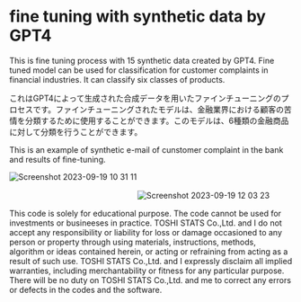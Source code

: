 # fine tuning with synthetic data by GPT4

This is fine tuning process with 15 synthetic data created by GPT4. Fine tuned model can be used for classification for customer complaints in financial industries. It can classify six classes of products.

これはGPT4によって生成された合成データを用いたファインチューニングのプロセスです。ファインチューニングされたモデルは、金融業界における顧客の苦情を分類するために使用することができます。このモデルは、6種類の金融商品に対して分類を行うことができます。


This is an example of synthetic e-mail of cunstomer complaint in the bank and results of fine-tuning.

![Screenshot 2023-09-19 10 31 11](https://github.com/TOSHISTATS/fine-tuning-with-synthetic-data-by-GPT4/assets/28681557/da37db5a-5c7c-47f7-b6a9-3fb48d16a97b)


　　　　　　　　　　　　　                                  　　　![Screenshot 2023-09-19 12 03 23](https://github.com/TOSHISTATS/fine-tuning-with-synthetic-data-by-GPT4/assets/28681557/89c7b57c-15de-4641-b29c-699572437b55)


This code is solely for educational purpose. The code cannot be used for investments or busineeses in practice. TOSHI STATS Co.,Ltd. and I do not accept any responsibility or liability for loss or damage occasioned to any person or property through using materials, instructions, methods, algorithm or ideas contained herein, or acting or refraining from acting as a result of such use. TOSHI STATS Co.,Ltd. and I expressly disclaim all implied warranties, including merchantability or fitness for any particular purpose. There will be no duty on TOSHI STATS Co.,Ltd. and me to correct any errors or defects in the codes and the software.
